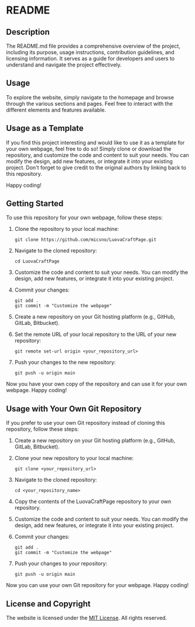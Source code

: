 # README

## Description
The README.md file provides a comprehensive overview of the project, including its purpose, usage instructions, contribution guidelines, and licensing information. It serves as a guide for developers and users to understand and navigate the project effectively.

## Usage
To explore the website, simply navigate to the homepage and browse through the various sections and pages. Feel free to interact with the different elements and features available.


## Usage as a Template
If you find this project interesting and would like to use it as a template for your own webpage, feel free to do so! Simply clone or download the repository, and customize the code and content to suit your needs. You can modify the design, add new features, or integrate it into your existing project. Don't forget to give credit to the original authors by linking back to this repository.

Happy coding!

## Getting Started
To use this repository for your own webpage, follow these steps:

1. Clone the repository to your local machine:
    ```
    git clone https://github.com/micsno/LuovaCraftPage.git
    ```

2. Navigate to the cloned repository:
    ```
    cd LuovaCraftPage
    ```

3. Customize the code and content to suit your needs. You can modify the design, add new features, or integrate it into your existing project.

4. Commit your changes:
    ```
    git add .
    git commit -m "Customize the webpage"
    ```

5. Create a new repository on your Git hosting platform (e.g., GitHub, GitLab, Bitbucket).

6. Set the remote URL of your local repository to the URL of your new repository:
    ```
    git remote set-url origin <your_repository_url>
    ```

7. Push your changes to the new repository:
    ```
    git push -u origin main
    ```

Now you have your own copy of the repository and can use it for your own webpage. Happy coding!

## Usage with Your Own Git Repository
If you prefer to use your own Git repository instead of cloning this repository, follow these steps:

1. Create a new repository on your Git hosting platform (e.g., GitHub, GitLab, Bitbucket).

2. Clone your new repository to your local machine:
    ```
    git clone <your_repository_url>
    ```

3. Navigate to the cloned repository:
    ```
    cd <your_repository_name>
    ```

4. Copy the contents of the LuovaCraftPage repository to your own repository.

5. Customize the code and content to suit your needs. You can modify the design, add new features, or integrate it into your existing project.

6. Commit your changes:
    ```
    git add .
    git commit -m "Customize the webpage"
    ```

7. Push your changes to your repository:
    ```
    git push -u origin main
    ```

Now you can use your own Git repository for your webpage. Happy coding!


## License and Copyright
The website is licensed under the [MIT License](https://github.com/micsno/LuovaCraftPage/blob/main/LICENSE). All rights reserved.